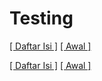 # Testing

[[ Daftar Isi ]](README.md) [[ Awal ]](../README.md)



[[ Daftar Isi ]](README.md) [[ Awal ]](../README.md)
